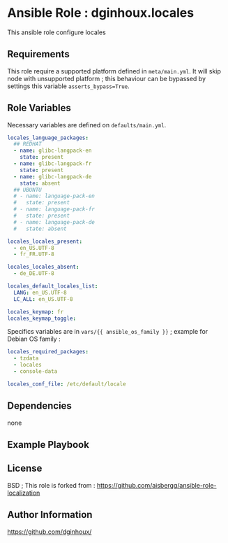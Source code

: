 Ansible Role : dginhoux.locales
=========

This ansible role configure locales


Requirements
------------

This role require a supported platform defined in `meta/main.yml`.
It will skip node with unsupported platform ; this behaviour can be bypassed by settings this variable `asserts_bypass=True`.


Role Variables
--------------

Necessary variables are defined on `defaults/main.yml`.

```yaml
locales_language_packages:
  ## REDHAT
  - name: glibc-langpack-en
    state: present
  - name: glibc-langpack-fr
    state: present
  - name: glibc-langpack-de
    state: absent
  ## UBUNTU
  # - name: language-pack-en
  #   state: present
  # - name: language-pack-fr
  #   state: present
  # - name: language-pack-de
  #   state: absent

locales_locales_present:
  - en_US.UTF-8
  - fr_FR.UTF-8

locales_locales_absent:
  - de_DE.UTF-8

locales_default_locales_list:
  LANG: en_US.UTF-8
  LC_ALL: en_US.UTF-8

locales_keymap: fr
locales_keymap_toggle:
```


Specifics variables are in `vars/{{ ansible_os_family }}`  ; example for Debian OS family : 

```yaml
locales_required_packages:
  - tzdata
  - locales
  - console-data

locales_conf_file: /etc/default/locale
```

Dependencies
------------

none


Example Playbook
----------------



License
-------

BSD ; This role is forked from : https://github.com/aisbergg/ansible-role-localization


Author Information
------------------

https://github.com/dginhoux/
